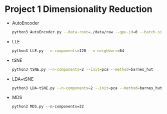 # Project 1 Dimensionality Reduction

- AutoEncoder

  ~~~bash
  python3 AutoEncoder.py --data-root=./data/raw --gpu-id=0 --batch-size=128 --initial-lr=-3 --final-lr=-4 --num-epochs=200 --num-workers=4 --n-components=64
  ~~~

- LLE

  ~~~bash
  python3 LLE.py --n-components=128 --n-neighbors=64
  ~~~

- tSNE

  ~~~bash
  python3 tSNE.py --n-components=2 --init=pca --method=barnes_hut
  ~~~

- LDA+tSNE

  ~~~bash
  python3 LDA-tSNE.py --n-components=2 --init=pca --method=barnes_hut --preprocess=49
  ~~~

- MDS

  ~~~
  python3 MDS.py --n-components=32
  ~~~
